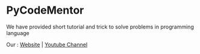 # PyCodeMentor

We have provided short tutorial and trick to solve problems in programming language 

Our : [Website](https://www.pycodementor.com) | [Youtube Channel](https://www.youtube.com/@Py.CodeMentor)

